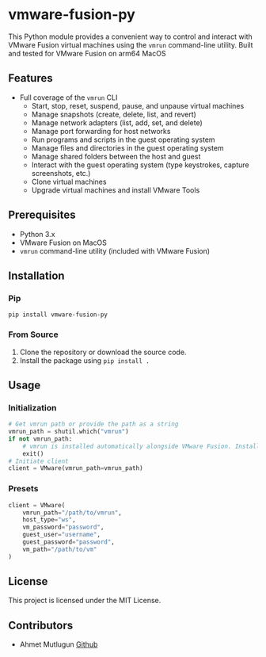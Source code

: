 # vmware-fusion-py

This Python module provides a convenient way to control and interact with VMware Fusion virtual machines using the `vmrun` command-line utility. Built and tested for VMware Fusion on arm64 MacOS

## Features

- Full coverage of the `vmrun` CLI
  - Start, stop, reset, suspend, pause, and unpause virtual machines
  - Manage snapshots (create, delete, list, and revert)
  - Manage network adapters (list, add, set, and delete)
  - Manage port forwarding for host networks
  - Run programs and scripts in the guest operating system
  - Manage files and directories in the guest operating system
  - Manage shared folders between the host and guest
  - Interact with the guest operating system (type keystrokes, capture screenshots, etc.)
  - Clone virtual machines
  - Upgrade virtual machines and install VMware Tools

## Prerequisites

- Python 3.x
- VMware Fusion on MacOS
- `vmrun` command-line utility (included with VMware Fusion)

## Installation
### Pip
`pip install vmware-fusion-py`
### From Source
1. Clone the repository or download the source code.
2. Install the package using `pip install .`
## Usage
### Initialization
```python
# Get vmrun path or provide the path as a string
vmrun_path = shutil.which("vmrun")
if not vmrun_path:
    # vmrun is installed automatically alongside VMware Fusion. Install VMware
    exit()
# Initiate client
client = VMware(vmrun_path=vmrun_path)
```
### Presets
```python
client = VMware(
    vmrun_path="/path/to/vmrun",
    host_type="ws",
    vm_password="password",
    guest_user="username",
    guest_password="password",
    vm_path="/path/to/vm"
)
```
## License
This project is licensed under the MIT License.

## Contributors
- Ahmet Mutlugun [Github](https://github.com/ahmetmutlugun)
